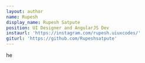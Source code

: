 ```yaml
---
layout: author
name: Rupesh
display_name: Rupesh Satpute
position: UI Designer and AngularJS Dev
instaurl: 'https://instagram.com/rupesh.uiuxcodes/'
giturl: 'https://github.com/Rupeshsatpute'
---
```

he